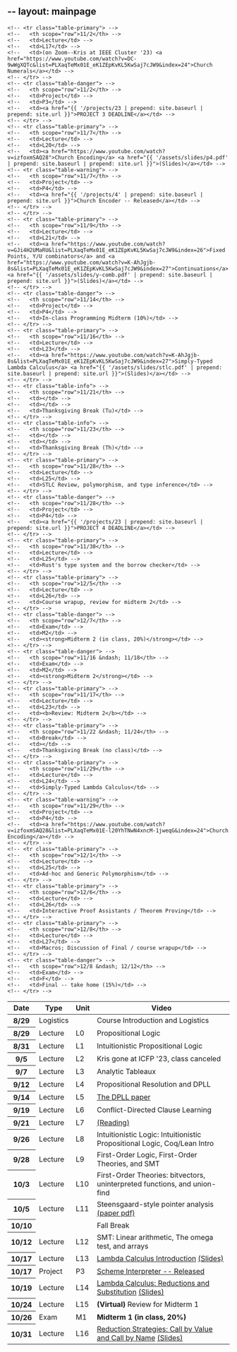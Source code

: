 --
layout: mainpage
---

<table class="table table-sm table-striped">
  <thead>
    <tr>
      <th scope="col">Date</th>
      <th scope="col">Type</th>
      <th scope="col">Unit</th>
      <th scope="col">Video</th>
    </tr>
  </thead>
  <tbody>
    <tr class="table-success">
      <th scope="row">8/29</th>
      <td>Logistics</td>
      <td></td>
      <td>Course Introduction and Logistics</td>
    </tr>
    <tr class="table-primary">
      <th scope="row">8/29</th>
      <td>Lecture</td>
      <td>L0</td>
      <td>Propositional Logic</td>
    </tr>
    <tr class="table-primary">
      <th scope="row">8/31</th>
      <td>Lecture</td>
      <td>L1</td>
      <td>Intuitionistic Propositional Logic</td>
    </tr>
    <tr class="table-primary">
      <th scope="row">9/5</th>
      <td>Lecture</td>
      <td>L2</td>
      <td>Kris gone at ICFP '23, class canceled</td>
    </tr>
    <tr class="table-primary">
      <th scope="row">9/7</th>
      <td>Lecture</td>
      <td>L3</td>
      <td>Analytic Tableaux</td>
    </tr>
    <!-- <tr class="table-secondary"> -->
    <!--   <th scope="row">L0 &ndash; L3</th> -->
    <!--   <td>Reading</td> -->
    <!--   <td>R0</td> -->
    <!--   <td><a href="http://sarabander.github.io/sicp/html/Chapter-1.xhtml#Chapter-1">SICP sections 1 through 1.1.5 (stop before 1.1.6)</a></td> -->
    <!-- </tr> -->
    <!-- <tr class="table-warning"> -->
    <!--   <th scope="row">9/7</th> -->
    <!--   <td>Project</td> -->
    <!--   <td>P1</td> -->
    <!--   <td><a href="{{ '/projects/1' | prepend: site.baseurl | prepend: site.url }}">ASCII Art -- Released</a></td> -->
    <!-- </tr> -->
    <tr class="table-primary">
      <th scope="row">9/12</th>
      <td>Lecture</td>
      <td>L4</td>
      <td>Propositional Resolution and DPLL </td>
    </tr>
 <!-- <a href="https://www.cs.princeton.edu/~zkincaid/courses/fall18/readings/SATHandbook-CDCL.pdf">(Reading)</a> -->
    <!-- <tr class="table-secondary"> -->
    <!--   <th scope="row">9/12</th> -->
    <!--   <td>Reading</td> -->
    <!--   <td>R1</td> -->
    <!--   <td>SICP sections <a href="http://sarabander.github.io/sicp/html/1_002e1.xhtml#g_t1_002e1_002e6">1.1.6</a>  and <a href="http://sarabander.github.io/sicp/html/1_002e2.xhtml#g_t1_002e2">1.2 up to 1.2.3</a></td> -->
    <!-- </tr> -->
    <tr class="table-primary">
      <th scope="row">9/14</th>
      <td>Lecture</td>
      <td>L5</td>
      <td><a href="https://citeseerx.ist.psu.edu/document?repid=rep1&type=pdf&doi=7bf92a82338dc26235af7e755ce32a43073e051b">The DPLL paper</a></a>
 </td>
    </tr>
    <tr class="table-primary">
      <th scope="row">9/19</th>
      <td>Lecture</td>
      <td>L6</td>
      <td>Conflict-Directed Clause Learning
    </tr>
    <tr class="table-primary">
      <th scope="row">9/21</th>
      <td>Lecture</td>
      <td>L7</td>
      <td><a href="https://www.cs.princeton.edu/~zkincaid/courses/fall18/readings/SATHandbook-CDCL.pdf">(Reading)</td></td>
    </tr>
    <!-- <tr class="table-danger"> -->
    <!--   <th scope="row">9/21</th> -->
    <!--   <td>Project</td> -->
    <!--   <td>P1</td> -->
    <!--   <td><a href="{{ '/projects/1' | prepend: site.baseurl | prepend: site.url }}">PROJECT 1 DEADLINE</a></td> -->
    <!-- </tr> -->
    <!-- <tr class="table-secondary"> -->
    <!--   <th scope="row">L5 &ndash; L7</th> -->
    <!--   <td>Reading</td> -->
    <!--   <td>R2</td> -->
    <!--   <td><a href="http://sarabander.github.io/sicp/html/1_002e3.xhtml#g_t1_002e3">SICP section  1.3</a> and <a href="http://sarabander.github.io/sicp/html/2_002e1.xhtml#g_t2_002e1">2.1</a></td> -->
    <!-- </tr> -->
    <tr class="table-primary">
      <th scope="row">9/26</th>
      <td>Lecture</td>
      <td>L8</td>
      <td>Intuitionistic Logic: Intuitionistic Propositional Logic, Coq/Lean Intro</td>
    </tr>
    <tr class="table-primary">
      <th scope="row">9/28</th>
      <td>Lecture</td>
      <td>L9</td>
      <!-- <td><a href="https://www.youtube.com/watch?v=kAskgLplQgw">Tail Calls and Tail Recursion</a></td> -->
      <td>First-Order Logic, First-Order Theories, and SMT</td>
    </tr>
    <!-- <tr class="table-warning"> -->
    <!--   <th scope="row">9/28</th> -->
    <!--   <td>Project</td> -->
    <!--   <td>P2</td> -->
    <!--   <td><a href="{{ '/projects/2' | prepend: site.baseurl | prepend: site.url }}">Transitive Closure -- Released</a></td> -->
    <!-- </tr> -->
    <!-- <tr class="table-secondary"> -->
    <!--   <th scope="row">L9</th> -->
    <!--   <td>Reading</td> -->
    <!--   <td>R3</td> -->
    <!--   <td>SICP sections <a href="https://mitpress.mit.edu/sites/default/files/sicp/full-text/book/book-Z-H-15.html">2.2</a> and <a href="https://mitpress.mit.edu/sites/default/files/sicp/full-text/book/book-Z-H-16.html#%_sec_2.3">2.3</a></td> -->
    <!-- </tr> -->
    <tr class="table-primary">
      <th scope="row">10/3</th>
      <td>Lecture</td>
      <td>L10</td>
      <td>First-Order Theories: bitvectors, uninterpreted functions, and union-find</td>
    </tr>
    <tr class="table-primary">
      <th scope="row">10/5</th>
      <td>Lecture</td>
      <td>L11</td>
      <td>Steensgaard-style pointer analysis <a href="https://www.cs.cornell.edu/courses/cs711/2005fa/papers/steensgaard-popl96.pdf">(paper pdf)</a></td>
    </tr>
    <tr class="table-info">
      <th scope="row">10/10</th>
      <td></td>
      <td></td>
      <td>Fall Break</td>
    </tr>
    <tr class="table-primary">
      <th scope="row">10/12</th>
      <td>Lecture</td>
      <td>L12</td>
      <td>SMT: Linear arithmetic, The omega test, and arrays</td>
    </tr>
    <!-- <tr class="table-danger"> -->
    <!--   <th scope="row">10/12</th> -->
    <!--   <td>Project</td> -->
    <!--   <td>P2</td> -->
    <!--   <td><a href="{{ '/projects/2' | prepend: site.baseurl | prepend: site.url }}">PROJECT 2 DEADLINE</a></td> -->
    <!-- </tr> -->
    <tr class="table-primary">
      <th scope="row">10/17</th>
      <td>Lecture</td>
      <td>L13</td>
      <td><a href="https://www.youtube.com/watch?v=RqA-m_QMJYc&list=PLXaqTeMx01E-l20YhTNwN4xncM-1jweqG&index=20">Lambda Calculus Introduction</a> <a href="{{ '/assets/slides/lambda-intro.pdf' | prepend: site.baseurl | prepend: site.url }}">(Slides)</a></td>
    </tr>
    <tr class="table-warning">
      <th scope="row">10/17</th>
      <td>Project</td>
      <td>P3</td>
      <td><a href="{{ '/projects/3' | prepend: site.baseurl | prepend: site.url }}">Scheme Interpreter -- Released</a></td>
    </tr>
    <tr class="table-primary">
      <th scope="row">10/19</th>
      <td>Lecture</td>
      <td>L14</td>
	  <td><a href="https://www.youtube.com/watch?v=Paxvaq0Q-S0&list=PLXaqTeMx01E-l20YhTNwN4xncM-1jweqG&index=21">Lambda Calculus: Reductions and Substitution</a> <a href="{{ '/assets/slides/lambda-reductions.pdf' | prepend: site.baseurl | prepend: site.url }}">(Slides)</a></td>
    </tr>
    <tr class="table-primary">
      <th scope="row">10/24</th>
      <td>Lecture</td>
      <td>L15</td>
	  <td><b>(Virtual)</b> Review for Midterm 1</td>
    </tr>
    <tr class="table-danger">
      <th scope="row">10/26</th>
      <td>Exam</td>
      <td>M1</td>
      <td><strong>Midterm 1 (in class, 20%)</strong></td>
    </tr>
    <tr class="table-primary">
      <th scope="row">10/31</th>
      <td>Lecture</td>
      <td>L16</td>
      <td><a href="https://www.youtube.com/watch?v=GNkQrqAGB-o&list=PLXaqTeMx01E-l20YhTNwN4xncM-1jweqG&index=22">Reduction Strategies: Call by Value and Call by Name</a> <a href="{{ '/assets/slides/reduction-strategies.pdf' | prepend: site.baseurl | prepend: site.url }}">(Slides)</a></td>
    </tr>
    <!-- <tr class="table-warning"> -->
    <!--   <th scope="row">11/1</th> -->
    <!--   <td>Project</td> -->
    <!--   <td>P3</td> -->
    <!--   <td><a href="https://www.youtube.com/watch?v=-TN--YqcJhI&list=PLXaqTeMx01E_eK1ZEpKvKL5KwSaj7cJW9&index=26">Definitional Interpreter for Scheme (L19)</a></td> -->
    <!-- </tr> -->

    <!-- <tr class="table-primary"> -->
    <!--   <th scope="row">11/2</th> -->
    <!--   <td>Lecture</td> -->
    <!--   <td>L17</td> -->
    <!--   <td>(on Zoom--Kris at IEEE Cluster '23) <a href="https://www.youtube.com/watch?v=DC-9wWgXQTc&list=PLXaqTeMx01E_eK1ZEpKvKL5KwSaj7cJW9&index=24">Church Numerals</a></td> -->
    <!-- </tr> -->
    <!-- <tr class="table-danger"> -->
    <!--   <th scope="row">11/2</th> -->
    <!--   <td>Project</td> -->
    <!--   <td>P3</td> -->
    <!--   <td><a href="{{ '/projects/23 | prepend: site.baseurl | prepend: site.url }}">PROJECT 3 DEADLINE</a></td> -->
    <!-- </tr> -->
    <!-- <tr class="table-primary"> -->
    <!--   <th scope="row">11/7</th> -->
    <!--   <td>Lecture</td> -->
    <!--   <td>L20</td> -->
    <!--   <td><a href="https://www.youtube.com/watch?v=izfoxmSAQ28">Church Encoding</a> <a href="{{ '/assets/slides/p4.pdf' | prepend: site.baseurl | prepend: site.url }}">(Slides)</a></td> -->
    <!-- <tr class="table-warning"> -->
    <!--   <th scope="row">11/7</th> -->
    <!--   <td>Project</td> -->
    <!--   <td>P4</td> -->
    <!--   <td><a href="{{ '/projects/4' | prepend: site.baseurl | prepend: site.url }}">Church Encoder -- Released</a></td> -->
    <!-- </tr> -->
    <!-- </tr> -->
    <!-- <tr class="table-primary"> -->
    <!--   <th scope="row">11/9</th> -->
    <!--   <td>Lecture</td> -->
    <!--   <td>L21</td> -->
    <!--   <td><a href="https://www.youtube.com/watch?v=GJi4H2UMaRU&list=PLXaqTeMx01E_eK1ZEpKvKL5KwSaj7cJW9&index=26">Fixed Points, Y/U combinators</a> and <a href="https://www.youtube.com/watch?v=K-AhJgjb-8s&list=PLXaqTeMx01E_eK1ZEpKvKL5KwSaj7cJW9&index=27">Continuations</a> <a href="{{ '/assets/slides/y-comb.pdf' | prepend: site.baseurl | prepend: site.url }}">(Slides)</a></td> -->
    <!-- </tr> -->
    <!-- <tr class="table-danger"> -->
    <!--   <th scope="row">11/14</th> -->
    <!--   <td>Project</td> -->
    <!--   <td>P4</td> -->
    <!--   <td>In-class Programming Midterm (10%)</td> -->
    <!-- </tr> -->
    <!-- <tr class="table-primary"> -->
    <!--   <th scope="row">11/16</th> -->
    <!--   <td>Lecture</td> -->
    <!--   <td>L23</td> -->
    <!--   <td><a href="https://www.youtube.com/watch?v=K-AhJgjb-8s&list=PLXaqTeMx01E_eK1ZEpKvKL5KwSaj7cJW9&index=27">Simply-Typed Lambda Calculus</a> <a href="{{ '/assets/slides/stlc.pdf' | prepend: site.baseurl | prepend: site.url }}">(Slides)</a></td> -->
    <!-- </tr> -->
    <!-- <tr class="table-info"> -->
    <!--   <th scope="row">11/21</th> -->
    <!--   <td></td> -->
    <!--   <td></td> -->
    <!--   <td>Thanksgiving Break (Tu)</td> -->
    <!-- </tr> -->
    <!-- <tr class="table-info"> -->
    <!--   <th scope="row">11/23</th> -->
    <!--   <td></td> -->
    <!--   <td></td> -->
    <!--   <td>Thanksgiving Break (Th)</td> -->
    <!-- </tr> -->
    <!-- <tr class="table-primary"> -->
    <!--   <th scope="row">11/28</th> -->
    <!--   <td>Lecture</td> -->
    <!--   <td>L25</td> -->
    <!--   <td>STLC Review, polymorphism, and type inference</td> -->
    <!-- </tr> -->
    <!-- <tr class="table-danger"> -->
    <!--   <th scope="row">11/28</th> -->
    <!--   <td>Project</td> -->
    <!--   <td>P4</td> -->
    <!--   <td><a href="{{ '/projects/23 | prepend: site.baseurl | prepend: site.url }}">PROJECT 4 DEADLINE</a></td> -->
    <!-- </tr> -->
    <!-- <tr class="table-primary"> -->
    <!--   <th scope="row">11/30</th> -->
    <!--   <td>Lecture</td> -->
    <!--   <td>L25</td> -->
    <!--   <td>Rust's type system and the borrow checker</td> -->
    <!-- </tr> -->
    <!-- <tr class="table-primary"> -->
    <!--   <th scope="row">12/5</th> -->
    <!--   <td>Lecture</td> -->
    <!--   <td>L26</td> -->
    <!--   <td>Course wrapup, review for midterm 2</td> -->
    <!-- </tr> -->
    <!-- <tr class="table-danger"> -->
    <!--   <th scope="row">12/7</th> -->
    <!--   <td>Exam</td> -->
    <!--   <td>M2</td> -->
    <!--   <td><strong>Midterm 2 (in class, 20%)</strong></td> -->
    <!-- </tr> -->
    <!-- <tr class="table-danger"> -->
    <!--   <th scope="row">11/16 &ndash; 11/18</th> -->
    <!--   <td>Exam</td> -->
    <!--   <td>M2</td> -->
    <!--   <td><strong>Midterm 2</strong></td> -->
    <!-- </tr> -->
    <!-- <tr class="table-primary"> -->
    <!--   <th scope="row">11/17</th> -->
    <!--   <td>Lecture</td> -->
    <!--   <td>L23</td> -->
    <!--   <td><b>Review: Midterm 2</b></td> -->
    <!-- </tr> -->
    <!-- <tr class="table-primary"> -->
    <!--   <th scope="row">11/22 &ndash; 11/24</th> -->
    <!--   <td>Break</td> -->
    <!--   <td></td> -->
    <!--   <td>Thanksgiving Break (no class)</td> -->
    <!-- </tr> -->
    <!-- <tr class="table-primary"> -->
    <!--   <th scope="row">11/29</th> -->
    <!--   <td>Lecture</td> -->
    <!--   <td>L24</td> -->
    <!--   <td>Simply-Typed Lambda Calculus</td> -->
    <!-- </tr> -->
    <!-- <tr class="table-warning"> -->
    <!--   <th scope="row">11/29</th> -->
    <!--   <td>Project</td> -->
    <!--   <td>P4</td> -->
    <!--   <td><a href="https://www.youtube.com/watch?v=izfoxmSAQ28&list=PLXaqTeMx01E-l20YhTNwN4xncM-1jweqG&index=24">Church Encoding</a></td> -->
    <!-- </tr> -->
    <!-- <tr class="table-primary"> -->
    <!--   <th scope="row">12/1</th> -->
    <!--   <td>Lecture</td> -->
    <!--   <td>L25</td> -->
    <!--   <td>Ad-hoc and Generic Polymorphism</td> -->
    <!-- </tr> -->
    <!-- <tr class="table-primary"> -->
    <!--   <th scope="row">12/6</th> -->
    <!--   <td>Lecture</td> -->
    <!--   <td>L26</td> -->
    <!--   <td>Interactive Proof Assistants / Theorem Proving</td> -->
    <!-- </tr> -->
    <!-- <tr class="table-primary"> -->
    <!--   <th scope="row">12/8</th> -->
    <!--   <td>Lecture</td> -->
    <!--   <td>L27</td> -->
    <!--   <td>Macros; Discussion of Final / course wrapup</td> -->
    <!-- </tr> -->
    <!-- <tr class="table-danger"> -->
    <!--   <th scope="row">12/8 &ndash; 12/12</th> -->
    <!--   <td>Exam</td> -->
    <!--   <td>F</td> -->
    <!--   <td>Final -- take home (15%)</td> -->
    <!-- </tr> -->
  </tbody>
</table>

